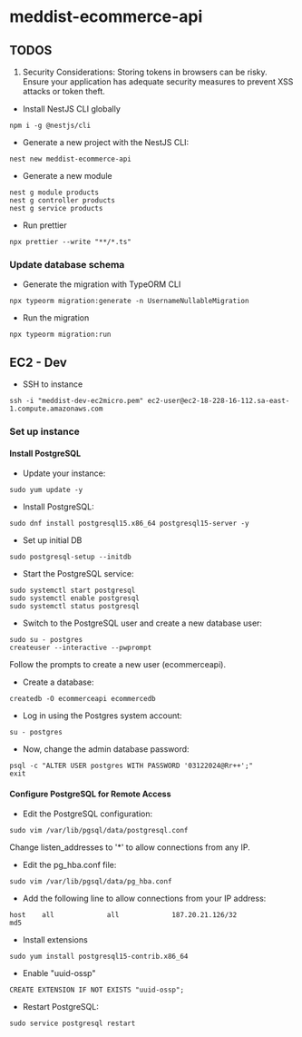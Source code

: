 <!-- @format -->

# meddist-ecommerce-api

## TODOS

1. Security Considerations: Storing tokens in browsers can be risky. Ensure your application has adequate security measures to prevent XSS attacks or token theft.

- Install NestJS CLI globally

```
npm i -g @nestjs/cli
```

- Generate a new project with the NestJS CLI:

```
nest new meddist-ecommerce-api
```

- Generate a new module

```
nest g module products
nest g controller products
nest g service products
```

- Run prettier

```
npx prettier --write "**/*.ts"
```

### Update database schema

- Generate the migration with TypeORM CLI

```
npx typeorm migration:generate -n UsernameNullableMigration
```

- Run the migration

```
npx typeorm migration:run
```

## EC2 - Dev

- SSH to instance

```
ssh -i "meddist-dev-ec2micro.pem" ec2-user@ec2-18-228-16-112.sa-east-1.compute.amazonaws.com
```

### Set up instance

#### Install PostgreSQL

- Update your instance:

```
sudo yum update -y
```

- Install PostgreSQL:

```
sudo dnf install postgresql15.x86_64 postgresql15-server -y
```

- Set up initial DB

```
sudo postgresql-setup --initdb
```

- Start the PostgreSQL service:

```
sudo systemctl start postgresql
sudo systemctl enable postgresql
sudo systemctl status postgresql
```

- Switch to the PostgreSQL user and create a new database user:

```
sudo su - postgres
createuser --interactive --pwprompt
```

Follow the prompts to create a new user (ecommerceapi).

- Create a database:

```
createdb -O ecommerceapi ecommercedb
```

- Log in using the Postgres system account:

```
su - postgres
```

- Now, change the admin database password:

```
psql -c "ALTER USER postgres WITH PASSWORD '03122024@Rr++';"
exit
```

#### Configure PostgreSQL for Remote Access

- Edit the PostgreSQL configuration:

```
sudo vim /var/lib/pgsql/data/postgresql.conf
```

Change listen_addresses to '\*' to allow connections from any IP.

- Edit the pg_hba.conf file:

```
sudo vim /var/lib/pgsql/data/pg_hba.conf
```

- Add the following line to allow connections from your IP address:

```
host    all             all             187.20.21.126/32            md5
```

- Install extensions

```
sudo yum install postgresql15-contrib.x86_64
```

- Enable "uuid-ossp"

```
CREATE EXTENSION IF NOT EXISTS "uuid-ossp";
```

- Restart PostgreSQL:

```
sudo service postgresql restart
```
